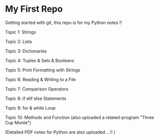 # My First Repo
Getting started with git, this repo is for my Python notes !!

Topic 1: Strings

Topic 2: Lists

Topic 3: Dictionaries

Topic 4: Tuples & Sets & Booleans

Topic 5: Print Formatting with Strings

Topic 6: Reading & Writing to a File

Topic 7: Comparison Operators

Topic 8: if elif else Statements

Topic 9: for & while Loop

Topic 10: Methods and Function
(also uploaded a related-program "Three Cup Monte")

(Detailed PDF notes for Python are also uploaded ...!! )

